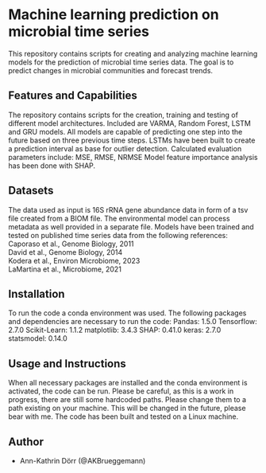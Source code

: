 # Machine learning prediction on microbial time series

This repository contains scripts for creating and analyzing machine learning models for the prediction of microbial time series data. The goal is
to predict changes in microbial communities and forecast trends.

## Features and Capabilities

The repository contains scripts for the creation, training and testing of different model architectures. Included are VARMA, Random Forest, LSTM and GRU
models. All models are capable of predicting one step into the future based on three previous time steps. LSTMs have been built to create a prediction
interval as base for outlier detection.
Calculated evaluation parameters include: MSE, RMSE, NRMSE
Model feature importance analysis has been done with SHAP.

## Datasets

The data used as input is 16S rRNA gene abundance data in form of a tsv file created from a BIOM file. The environmental model can process metadata as
well provided in a separate file.
Models have been trained and tested on published time series data from the following references: \
Caporaso et al., Genome Biology, 2011 \
David et al., Genome Biology, 2014 \
Kodera et al., Environ Microbiome, 2023 \
LaMartina et al., Microbiome, 2021

## Installation

To run the code a conda environment was used. The following packages and dependencies are necessary to run the code:
Pandas: 1.5.0
Tensorflow: 2.7.0
Scikit-Learn: 1.1.2
matplotlib: 3.4.3
SHAP: 0.41.0
keras: 2.7.0
statsmodel: 0.14.0

## Usage and Instructions

When all necessary packages are installed and the conda environment is activated, the code can be run. Please be careful, as this is a work in progress,
there are still some hardcoded paths. Please change them to a path existing on your machine. This will be changed in the future, please bear with me. The
code has been built and tested on a Linux machine.

## Author

* Ann-Kathrin Dörr (@AKBrueggemann)
